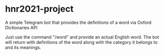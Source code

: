 # hnr2021-project
A simple Telegram bot that provides the definitions of a word via Oxford Dictionaries API 

Just use the command "/word" and provide an actual English word. The bot will return with definitions of the word along with the category it belongs to and its meanings. 
